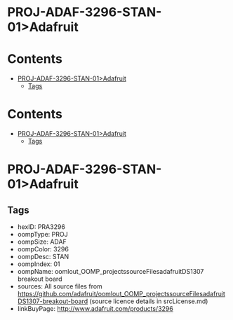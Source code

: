 
PROJ-ADAF-3296-STAN-01>Adafruit
===============================

Contents
========

* [PROJ-ADAF-3296-STAN-01>Adafruit](#proj-adaf-3296-stan-01adafruit)
	* [Tags](#tags)

Contents
========

* [PROJ-ADAF-3296-STAN-01>Adafruit](#proj-adaf-3296-stan-01adafruit)
	* [Tags](#tags)

# PROJ-ADAF-3296-STAN-01>Adafruit

## Tags

- hexID: PRA3296
- oompType: PROJ
- oompSize: ADAF
- oompColor: 3296
- oompDesc: STAN
- oompIndex: 01
- oompName: oomlout_OOMP_projectssourceFilesadafruitDS1307 breakout board
- sources: All source files from https://github.com/adafruit/oomlout_OOMP_projectssourceFilesadafruitDS1307-breakout-board (source licence details in srcLicense.md)
- linkBuyPage: http://www.adafruit.com/products/3296
